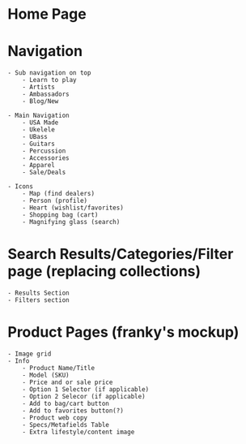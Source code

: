 # Home Page

# Navigation
    - Sub navigation on top
        - Learn to play
        - Artists 
        - Ambassadors 
        - Blog/New

    - Main Navigation
        - USA Made
        - Ukelele
        - UBass
        - Guitars
        - Percussion
        - Accessories
        - Apparel
        - Sale/Deals

    - Icons 
        - Map (find dealers)
        - Person (profile)
        - Heart (wishlist/favorites)
        - Shopping bag (cart)
        - Magnifying glass (search)

# Search Results/Categories/Filter page (replacing collections)
    - Results Section
    - Filters section
# Product Pages (franky's mockup)
    - Image grid
    - Info
        - Product Name/Title
        - Model (SKU)
        - Price and or sale price
        - Option 1 Selector (if applicable)
        - Option 2 Selecor (if applicable)
        - Add to bag/cart button
        - Add to favorites button(?)
        - Product web copy
        - Specs/Metafields Table
        - Extra lifestyle/content image
